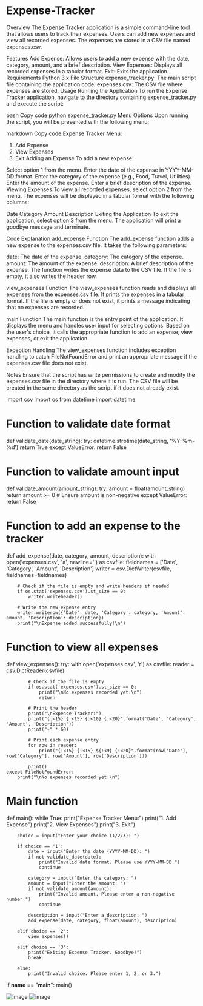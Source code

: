 # Expense-Tracker
Overview
The Expense Tracker application is a simple command-line tool that allows users to track their expenses. Users can add new expenses and view all recorded expenses. The expenses are stored in a CSV file named expenses.csv.

Features
Add Expense: Allows users to add a new expense with the date, category, amount, and a brief description.
View Expenses: Displays all recorded expenses in a tabular format.
Exit: Exits the application.
Requirements
Python 3.x
File Structure
expense_tracker.py: The main script file containing the application code.
expenses.csv: The CSV file where expenses are stored.
Usage
Running the Application
To run the Expense Tracker application, navigate to the directory containing expense_tracker.py and execute the script:

bash
Copy code
python expense_tracker.py
Menu Options
Upon running the script, you will be presented with the following menu:

markdown
Copy code
Expense Tracker Menu:
1. Add Expense
2. View Expenses
3. Exit
Adding an Expense
To add a new expense:

Select option 1 from the menu.
Enter the date of the expense in YYYY-MM-DD format.
Enter the category of the expense (e.g., Food, Travel, Utilities).
Enter the amount of the expense.
Enter a brief description of the expense.
Viewing Expenses
To view all recorded expenses, select option 2 from the menu. The expenses will be displayed in a tabular format with the following columns:

Date
Category
Amount
Description
Exiting the Application
To exit the application, select option 3 from the menu. The application will print a goodbye message and terminate.

Code Explanation
add_expense Function
The add_expense function adds a new expense to the expenses.csv file. It takes the following parameters:

date: The date of the expense.
category: The category of the expense.
amount: The amount of the expense.
description: A brief description of the expense.
The function writes the expense data to the CSV file. If the file is empty, it also writes the header row.

view_expenses Function
The view_expenses function reads and displays all expenses from the expenses.csv file. It prints the expenses in a tabular format. If the file is empty or does not exist, it prints a message indicating that no expenses are recorded.

main Function
The main function is the entry point of the application. It displays the menu and handles user input for selecting options. Based on the user's choice, it calls the appropriate function to add an expense, view expenses, or exit the application.

Exception Handling
The view_expenses function includes exception handling to catch FileNotFoundError and print an appropriate message if the expenses.csv file does not exist.

Notes
Ensure that the script has write permissions to create and modify the expenses.csv file in the directory where it is run.
The CSV file will be created in the same directory as the script if it does not already exist.



import csv
import os
from datetime import datetime

# Function to validate date format
def validate_date(date_string):
    try:
        datetime.strptime(date_string, '%Y-%m-%d')
        return True
    except ValueError:
        return False

# Function to validate amount input
def validate_amount(amount_string):
    try:
        amount = float(amount_string)
        return amount >= 0  # Ensure amount is non-negative
    except ValueError:
        return False

# Function to add an expense to the tracker
def add_expense(date, category, amount, description):
    with open('expenses.csv', 'a', newline='') as csvfile:
        fieldnames = ['Date', 'Category', 'Amount', 'Description']
        writer = csv.DictWriter(csvfile, fieldnames=fieldnames)

        # Check if the file is empty and write headers if needed
        if os.stat('expenses.csv').st_size == 0:
            writer.writeheader()

        # Write the new expense entry
        writer.writerow({'Date': date, 'Category': category, 'Amount': amount, 'Description': description})
        print("\nExpense added successfully!\n")

# Function to view all expenses
def view_expenses():
    try:
        with open('expenses.csv', 'r') as csvfile:
            reader = csv.DictReader(csvfile)

            # Check if the file is empty
            if os.stat('expenses.csv').st_size == 0:
                print("\nNo expenses recorded yet.\n")
                return

            # Print the header
            print("\nExpense Tracker:")
            print("{:<15} {:<15} {:<10} {:<20}".format('Date', 'Category', 'Amount', 'Description'))
            print("-" * 60)

            # Print each expense entry
            for row in reader:
                print("{:<15} {:<15} ${:<9} {:<20}".format(row['Date'], row['Category'], row['Amount'], row['Description']))
            
            print()
    except FileNotFoundError:
        print("\nNo expenses recorded yet.\n")

# Main function
def main():
    while True:
        print("Expense Tracker Menu:")
        print("1. Add Expense")
        print("2. View Expenses")
        print("3. Exit")

        choice = input("Enter your choice (1/2/3): ")

        if choice == '1':
            date = input("Enter the date (YYYY-MM-DD): ")
            if not validate_date(date):
                print("Invalid date format. Please use YYYY-MM-DD.")
                continue

            category = input("Enter the category: ")
            amount = input("Enter the amount: ")
            if not validate_amount(amount):
                print("Invalid amount. Please enter a non-negative number.")
                continue

            description = input("Enter a description: ")
            add_expense(date, category, float(amount), description)

        elif choice == '2':
            view_expenses()

        elif choice == '3':
            print("Exiting Expense Tracker. Goodbye!")
            break

        else:
            print("Invalid choice. Please enter 1, 2, or 3.")

if __name__ == "__main__":
    main()

    

![image](https://github.com/user-attachments/assets/af013941-20a3-44bc-92b4-81081b6e8255)
![image](https://github.com/user-attachments/assets/06e613b4-a4ae-4c05-8793-64dc97fee940)



